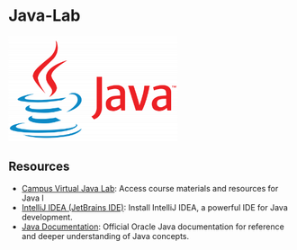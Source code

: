 # Java-Lab

<img src="java-logo1.png" alt="java_logo" width="300" height="auto">

## Resources
- [Campus Virtual Java Lab](https://cv.upt.ro/course/view.php?id=3981): Access course materials and resources for Java l
- [IntelliJ IDEA (JetBrains IDE)](https://www.jetbrains.com/idea/download/?section=windows): Install IntelliJ IDEA, a powerful IDE for Java development.
- [Java Documentation](https://docs.oracle.com/en/java/): Official Oracle Java documentation for reference and deeper understanding of Java concepts.
